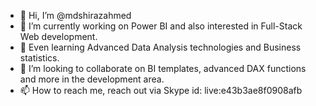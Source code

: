 - 👋 Hi, I’m @mdshirazahmed
- 👀 I’m currently working on Power BI and also interested in Full-Stack Web development.
- 🌱 Even learning Advanced Data Analysis technologies and Business statistics.
- 💞️ I’m looking to collaborate on BI templates, advanced DAX functions and more in the development area. 
- 📫 How to reach me, reach out via Skype id: live:e43b3ae8f0908afb

<!---
mdshirazahmed/mdshirazahmed is a ✨ special ✨ repository because its `README.md` (this file) appears on your GitHub profile.
You can click the Preview link to take a look at your changes.
--->
